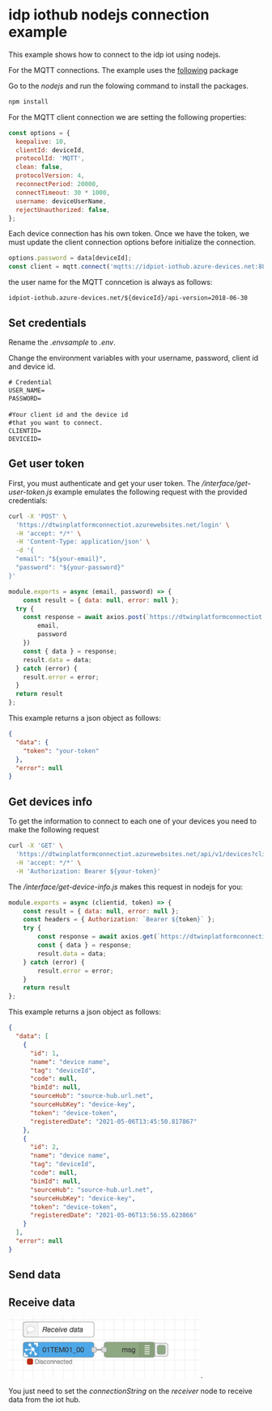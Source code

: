 # idp iothub nodejs connection example

This example shows how to connect to the idp iot using nodejs.

For the MQTT connections. The example uses the [following](https://github.com/mqttjs/MQTT.js#readme) package

Go to the *nodejs* and run the folowing command to install the packages.

```zsh
npm install
```

For the MQTT client connection we are setting the following properties:

```js
const options = {
  keepalive: 10,
  clientId: deviceId,
  protocolId: 'MQTT',
  clean: false,
  protocolVersion: 4,
  reconnectPeriod: 20000,
  connectTimeout: 30 * 1000,
  username: deviceUserName,
  rejectUnauthorized: false,
};
```

Each device connection has his own token. Once we have the token, we must update the client connection options before initialize the connection.

```js
options.password = data[deviceId];
const client = mqtt.connect('mqtts://idpiot-iothub.azure-devices.net:8883', options)
```

the user name for the MQTT conncetion is always as follows:

```
idpiot-iothub.azure-devices.net/${deviceId}/api-version=2018-06-30
```

## Set credentials

Rename the *.envsample* to *.env*.

Change the environment variables with your username, password, client id and device id.

```
# Credential
USER_NAME=
PASSWORD=

#Your client id and the device id
#that you want to connect.
CLIENTID=
DEVICEID=
```

## Get user token

First, you must authenticate and get your user token. The */interface/get-user-token.js* example emulates the following request with the provided credentials:

```zsh
curl -X 'POST' \
  'https://dtwinplatformconnectiot.azurewebsites.net/login' \
  -H 'accept: */*' \
  -H 'Content-Type: application/json' \
  -d '{
  "email": "${your-email}",
  "password": "${your-password}"
}'
```

```js
module.exports = async (email, password) => {
    const result = { data: null, error: null };
  try {
    const response = await axios.post(`https://dtwinplatformconnectiot.azurewebsites.net/login`, {
        email,
        password
    })
    const { data } = response;
    result.data = data;
  } catch (error) {
    result.error = error;
  }
  return result 
};
```

This example returns a json object as follows:

```json
{
  "data": {
    "token": "your-token"
  },
  "error": null
}
```

## Get devices info

To get the information to connect to each one of your devices you need to make the following request

```zsh
curl -X 'GET' \
  'https://dtwinplatformconnectiot.azurewebsites.net/api/v1/devices?clientid=${your-clientID}' \
  -H 'accept: */*' \
  -H 'Authorization: Bearer ${your-token}'
```

The */interface/get-device-info.js* makes this request in nodejs for you:

```js
module.exports = async (clientid, token) => {
    const result = { data: null, error: null };
    const headers = { Authorization: `Bearer ${token}` };
    try {
        const response = await axios.get(`https://dtwinplatformconnectiot.azurewebsites.net/api/v1/devices?clientid=${clientid}`, { headers })
        const { data } = response;
        result.data = data;
    } catch (error) {
        result.error = error;
    }
    return result 
};
```

This example returns a json object as follows:

```json
{
  "data": [
    {
      "id": 1,
      "name": "device name",
      "tag": "deviceId",
      "code": null,
      "bimId": null,
      "sourceHub": "source-hub.url.net",
      "sourceHubKey": "device-key",
      "token": "device-token",
      "registeredDate": "2021-05-06T13:45:50.817867"
    },
    {
      "id": 2,
      "name": "device name",
      "tag": "deviceId",
      "code": null,
      "bimId": null,
      "sourceHub": "source-hub.url.net",
      "sourceHubKey": "device-key",
      "token": "device-token",
      "registeredDate": "2021-05-06T13:56:55.623866"
    }
  ],
  "error": null
}
```
## Send data





## Receive data

![alt text](https://github.com/JoBaAl/idp-iothub-connection-examples/blob/main/img/receive-data.png).

You just need to set the *connectionString* on the *receiver* node to receive data from the iot hub. 





